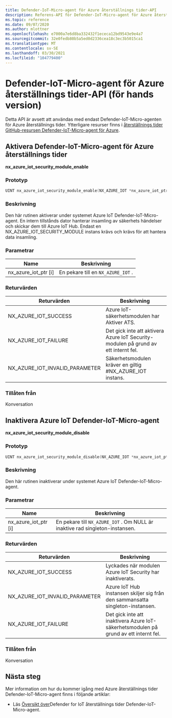 ```yaml
---
title: Defender-IoT-Micro-agent för Azure återställnings tider-API
description: Referens-API för Defender-IoT-Micro-agent för Azure återställnings tider.
ms.topic: reference
ms.date: 09/07/2020
ms.author: mlottner
ms.openlocfilehash: e7000a7e6d8ba332432f1ececa12bd9543e9e4a7
ms.sourcegitcommit: 32e0fedb80b5a5ed0d2336cea18c3ec3b5015ca1
ms.translationtype: MT
ms.contentlocale: sv-SE
ms.lasthandoff: 03/30/2021
ms.locfileid: "104779400"
---
```

# <a name="defender-iot-micro-agent-for-azure-rtos-api-preview"></a>Defender-IoT-Micro-agent för Azure återställnings tider-API (för hands version)

Detta API är avsett att användas med endast Defender-IoT-Micro-agenten för Azure återställnings tider. Ytterligare resurser finns i [återställnings tider GitHub-resursen Defender-IoT-Micro-agent för Azure](https://github.com/azure-rtos/azure-iot-preview/releases). 

## <a name="enable-defender-iot-micro-agent-for-azure-rtos"></a>Aktivera Defender-IoT-Micro-agent för Azure återställnings tider

**nx_azure_iot_security_module_enable**

### <a name="prototype"></a>Prototyp

```c
UINT nx_azure_iot_security_module_enable(NX_AZURE_IOT *nx_azure_iot_ptr);
```

### <a name="description"></a>Beskrivning

Den här rutinen aktiverar under systemet Azure IoT Defender-IoT-Micro-agent. En intern tillstånds dator hanterar insamling av säkerhets händelser och skickar dem till Azure IoT Hub. Endast en NX_AZURE_IOT_SECURITY_MODULE instans krävs och krävs för att hantera data insamling.

### <a name="parameters"></a>Parametrar

| Name | Beskrivning |
|---------|---------|
| nx_azure_iot_ptr [i]    | En pekare till en `NX_AZURE_IOT` .  |

### <a name="return-values"></a>Returvärden

|Returvärden  |Beskrivning |
|---------|---------|
|NX_AZURE_IOT_SUCCESS|   Azure IoT-säkerhetsmodulen har Aktiver ATS.     |
|NX_AZURE_IOT_FAILURE   |  Det gick inte att aktivera Azure IoT Security-modulen på grund av ett internt fel.    |
|NX_AZURE_IOT_INVALID_PARAMETER   |  Säkerhetsmodulen kräver en giltig #NX_AZURE_IOT instans.      |

### <a name="allowed-from"></a>Tillåten från

Konversation

## <a name="disable-azure-iot-defender-iot-micro-agent"></a>Inaktivera Azure IoT Defender-IoT-Micro-agent

**nx_azure_iot_security_module_disable**


### <a name="prototype"></a>Prototyp

```c
UINT nx_azure_iot_security_module_disable(NX_AZURE_IOT *nx_azure_iot_ptr);
```

### <a name="description"></a>Beskrivning

Den här rutinen inaktiverar under systemet Azure IoT Defender-IoT-Micro-agent.

### <a name="parameters"></a>Parametrar

| Name | Beskrivning |
|---------|---------|
| nx_azure_iot_ptr [i]    | En pekare till `NX_AZURE_IOT` . Om NULL är inaktive rad singleton-instansen. |

### <a name="return-values"></a>Returvärden

|Returvärden  |Beskrivning |
|---------|---------|
|NX_AZURE_IOT_SUCCESS     |   Lyckades när modulen Azure IoT Security har inaktiverats.      |
|NX_AZURE_IOT_INVALID_PARAMETER   |  Azure IoT Hub instansen skiljer sig från den sammansatta singleton-instansen.       |
|NX_AZURE_IOT_FAILURE    |  Det gick inte att inaktivera Azure IoT-säkerhetsmodulen på grund av ett internt fel.       |

### <a name="allowed-from"></a>Tillåten från

Konversation


## <a name="next-steps"></a>Nästa steg

Mer information om hur du kommer igång med Azure återställnings tider Defender-IoT-Micro-agent finns i följande artiklar:

- Läs [Översikt över](iot-security-azure-rtos.md)Defender for IoT återställnings tider Defender-IoT-Micro-agent.
